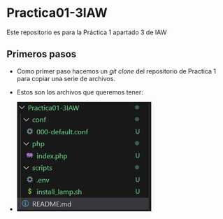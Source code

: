 # Practica01-3IAW
Este repositorio es para la Práctica 1 apartado 3 de IAW

## Primeros pasos
- Como primer paso hacemos un *git clone* del repositorio de Practica 1 para copiar una serie de archivos. 

- Estos son los archivos que queremos tener:

- ![](images/cap1.png)

